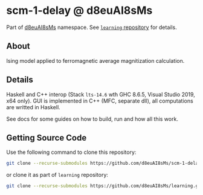 # scm-1-delay @ d8euAI8sMs

Part of [d8euAI8sMs](https://github.com/d8euAI8sMs) namespace. See [`learning` repository](https://github.com/d8euAI8sMs/learning) for details.

## About

Ising model applied to ferromagnetic average magnitization calculation.

## Details

Haskell and C++ interop (Stack `lts-14.6` wth GHC 8.6.5, Visual Studio 2019, x64 only). GUI is implemented in C++ (MFC, separate dll), all computations are writted in Haskell.

See docs for some guides on how to build, run and how all this work.

## Getting Source Code

Use the following command to clone this repository:

```sh
git clone --recurse-submodules https://github.com/d8euAI8sMs/scm-1-delay.git
```

or clone it as part of `learning` repository:

```sh
git clone --recurse-submodules https://github.com/d8euAI8sMs/learning.git
```
